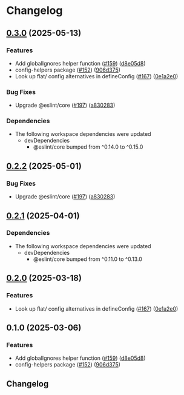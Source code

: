 # Changelog

## [0.3.0](https://github.com/lumirlumir/fork-rewrite/compare/config-helpers-v0.2.2...config-helpers-v0.3.0) (2025-05-13)


### Features

* Add globalIgnores helper function ([#159](https://github.com/lumirlumir/fork-rewrite/issues/159)) ([d8e05d8](https://github.com/lumirlumir/fork-rewrite/commit/d8e05d8f7272fd0db351829ced856dac4eed030b))
* config-helpers package ([#152](https://github.com/lumirlumir/fork-rewrite/issues/152)) ([906d375](https://github.com/lumirlumir/fork-rewrite/commit/906d37513ca59da7568aa1895ca786e69c69a07f))
* Look up flat/ config alternatives in defineConfig ([#167](https://github.com/lumirlumir/fork-rewrite/issues/167)) ([0e1a2e0](https://github.com/lumirlumir/fork-rewrite/commit/0e1a2e0f04f72fed0fd5645c1355d90335664a7a))


### Bug Fixes

* Upgrade @eslint/core ([#197](https://github.com/lumirlumir/fork-rewrite/issues/197)) ([a830283](https://github.com/lumirlumir/fork-rewrite/commit/a830283cd05a7a471aeec5f4589491f3c4092986))


### Dependencies

* The following workspace dependencies were updated
  * devDependencies
    * @eslint/core bumped from ^0.14.0 to ^0.15.0

## [0.2.2](https://github.com/eslint/rewrite/compare/config-helpers-v0.2.1...config-helpers-v0.2.2) (2025-05-01)


### Bug Fixes

* Upgrade @eslint/core ([#197](https://github.com/eslint/rewrite/issues/197)) ([a830283](https://github.com/eslint/rewrite/commit/a830283cd05a7a471aeec5f4589491f3c4092986))

## [0.2.1](https://github.com/eslint/rewrite/compare/config-helpers-v0.2.0...config-helpers-v0.2.1) (2025-04-01)


### Dependencies

* The following workspace dependencies were updated
  * devDependencies
    * @eslint/core bumped from ^0.11.0 to ^0.13.0

## [0.2.0](https://github.com/eslint/rewrite/compare/config-helpers-v0.1.0...config-helpers-v0.2.0) (2025-03-18)


### Features

* Look up flat/ config alternatives in defineConfig ([#167](https://github.com/eslint/rewrite/issues/167)) ([0e1a2e0](https://github.com/eslint/rewrite/commit/0e1a2e0f04f72fed0fd5645c1355d90335664a7a))

## 0.1.0 (2025-03-06)


### Features

* Add globalIgnores helper function ([#159](https://github.com/eslint/rewrite/issues/159)) ([d8e05d8](https://github.com/eslint/rewrite/commit/d8e05d8f7272fd0db351829ced856dac4eed030b))
* config-helpers package ([#152](https://github.com/eslint/rewrite/issues/152)) ([906d375](https://github.com/eslint/rewrite/commit/906d37513ca59da7568aa1895ca786e69c69a07f))

## Changelog
